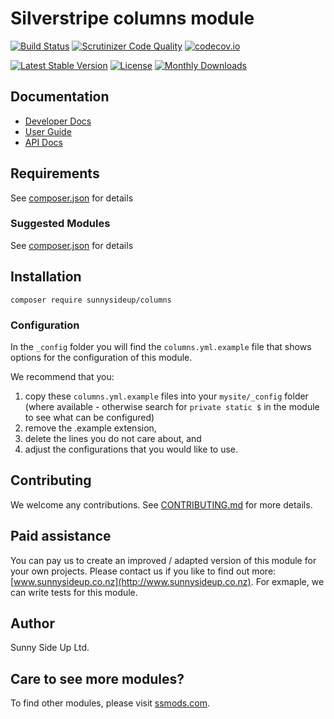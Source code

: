 # Silverstripe columns module
[![Build Status](https://travis-ci.org/sunnysideup/silverstripe-columns.svg?branch=master)](https://travis-ci.org/sunnysideup/silverstripe-columns)
[![Scrutinizer Code Quality](https://scrutinizer-ci.com/g/sunnysideup/silverstripe-columns/badges/quality-score.png?b=master)](https://scrutinizer-ci.com/g/sunnysideup/silverstripe-columns/?branch=master)
[![codecov.io](https://codecov.io/github/sunnysideup/silverstripe-columns/coverage.svg?branch=master)](https://codecov.io/github/sunnysideup/silverstripe-columns?branch=master)

[![Latest Stable Version](https://poser.pugx.org/sunnysideup/columns/version)](https://packagist.org/packages/sunnysideup/columns)
[![License](https://poser.pugx.org/sunnysideup/columns/license)](https://packagist.org/packages/sunnysideup/columns)
[![Monthly Downloads](https://poser.pugx.org/sunnysideup/columns/d/monthly)](https://packagist.org/packages/sunnysideup/columns)


## Documentation



 * [Developer Docs](docs/en/INDEX.md)
 * [User Guide](docs/en/userguide.md)
 * [API Docs](http://docs.ssmods.com/sunnysideup/columns/classes.xhtml)


## Requirements



See [composer.json](composer.json) for details


### Suggested Modules



See [composer.json](composer.json) for details


## Installation


```
composer require sunnysideup/columns
```

### Configuration



In the `_config` folder you will find the `columns.yml.example`
file that shows options for the configuration of this module.

We recommend that you:

  1. copy these `columns.yml.example` files into your
`mysite/_config` folder (where available - otherwise search for `private static $` in the module to see what can be configured)
  2. remove the .example extension,
  3. delete the lines you do not care about, and
  4. adjust the configurations that you would like to use.


## Contributing



We welcome any contributions. See [CONTRIBUTING.md](CONTRIBUTING.md) for more details.

## Paid assistance



You can pay us to create an improved / adapted version of this module for your own projects.  Please contact us if you like to find out more: [www.sunnysideup.co.nz](http://www.sunnysideup.co.nz).  For exmaple, we can write tests for this module.  

## Author



Sunny Side Up Ltd.


## Care to see more modules?

To find other modules, please visit [ssmods.com](http://ssmods.com/).

